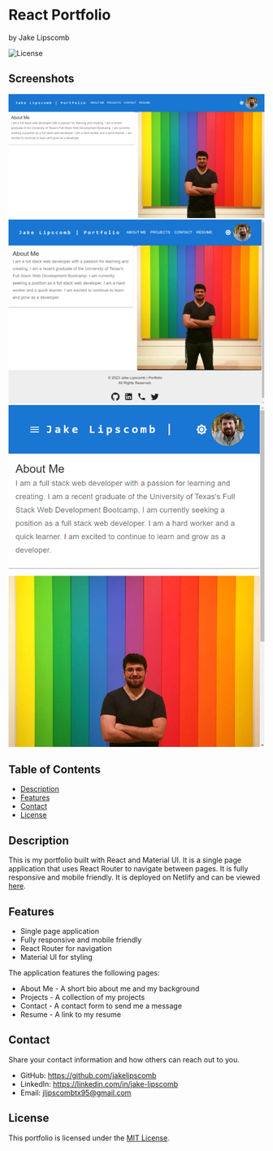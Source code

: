 # React Portfolio
by Jake Lipscomb

![License](https://img.shields.io/badge/License-MIT-blue.svg)

## Screenshots
![Portfolio Screenshot](./public/portfolio1.png)
![Portfolio Screenshot](./public/portfolio2.png)
![Portfolio Screenshot](./public/portfolio3.png)

## Table of Contents
- [Description](#description)
- [Features](#features)
- [Contact](#contact)
- [License](#license)

## Description
This is my portfolio built with React and Material UI. It is a single page application that uses React Router to navigate between pages. It is fully responsive and mobile friendly. It is deployed on Netlify and can be viewed [here](https://jake-lipscomb-portfolio.netlify.app/).

## Features
- Single page application
- Fully responsive and mobile friendly
- React Router for navigation
- Material UI for styling

The application features the following pages:
- About Me - A short bio about me and my background
- Projects - A collection of my projects
- Contact - A contact form to send me a message
- Resume - A link to my resume


## Contact
Share your contact information and how others can reach out to you.

- GitHub: https://github.com/jakelipscomb
- LinkedIn: https://linkedin.com/in/jake-lipscomb
- Email: jlipscombtx95@gmail.com

## License
This portfolio is licensed under the [MIT License](LICENSE).
